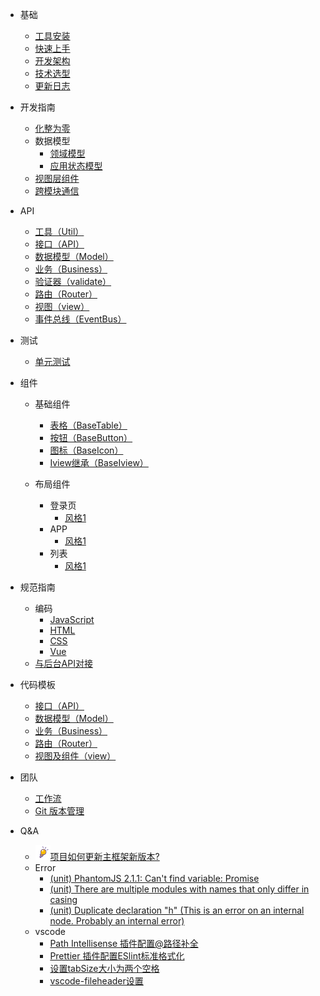 - 基础
  - [工具安装](/base/install-tool)
  - [快速上手](/base/quick-start)
  - [开发架构](/base/formwork)
  - [技术选型](/base/technology-stack)
  - [更新日志](/base/update)

- 开发指南
  - [化整为零](/work/routerView)
  - 数据模型
    - [领域模型](/work/domain)
    - [应用状态模型](/work/state)
  - [视图层组件](/work/component)
  - [跨模块通信](/work/modulesCall)
  

- API
  - [工具（Util）](/api/util)
  - [接口（API）](/api/api)
  - [数据模型（Model）](/api/model)
  - [业务（Business）](/api/business)
  - [验证器（validate）](/api/validate)
  - [路由（Router）](/api/router)
  - [视图（view）](/api/view)
  - [事件总线（EventBus）](/api/event-bus)

- 测试
  - [单元测试](/text/unit.md)

- 组件
  - 基础组件
    - [表格（BaseTable）](/component/BaseTable)
    - [按钮（BaseButton）](/component/BaseButton)
    - [图标（BaseIcon）](/component/BaseIcon)
    - [Iview继承（BaseIview）](/component/BaseIview)

  - 布局组件
    - 登录页
      - [风格1](/layout/LoginLayout)
    - APP
      - [风格1](/layout/AppLayout)
    - 列表
      - [风格1](/layout/TableLayout)

- 规范指南
  - 编码
    - [JavaScript](/guidance/JavaScript)
    - [HTML](/guidance/HTML)
    - [CSS](/guidance/CSS)
    - [Vue](/guidance/Vue)
  <!-- - 文件命名 -->
  - [与后台API对接](/guidance/javaApi)
  

- 代码模板
  - [接口（API）](/template/api)
  - [数据模型（Model）](/template/model)
  - [业务（Business）](/template/business)
  - [路由（Router）](/template/router)
  - [视图及组件（view）](/template/view)

- 团队
  - [工作流](/other/workflow)
  - [Git 版本管理](/other/git)

- Q&A
  - [![](_media/提醒.png)项目如何更新主框架新版本?](/Q&A/updateFromFormwork)
  - Error
    - [(unit) PhantomJS 2.1.1: Can't find variable: Promise](/Q&A/error/PhantomJSPromiseErr)
    - [(unit) There are multiple modules with names that only differ in casing](/Q&A/error/multipleModulesWithNames)
    - [(unit) Duplicate declaration "h" (This is an error on an internal node. Probably an internal error)](/Q&A/error/duplicateDeclarationH)
  - vscode
    - [Path Intellisense 插件配置@路径补全](/Q&A/vscode/PathIntellisense)
    - [Prettier 插件配置ESlint标准格式化](/Q&A/vscode/Prettier)
    - [设置tabSize大小为两个空格](/Q&A/vscode/tabSize)
    - [vscode-fileheader设置](/Q&A/vscode/vscode-fileheader)
  
    
    

